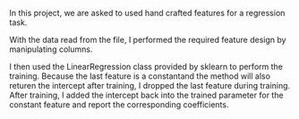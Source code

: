 In this project, we are asked to used hand crafted features for a regression task.

With the data read from the file, I performed the required feature design by manipulating columns.

I then used the LinearRegression class provided by sklearn to perform the training. Because the last feature is a constantand the method will also returen the intercept after training, I dropped the last feature during training. After training, I added the intercept back into the trained parameter for the constant feature and report the corresponding coefficients.
